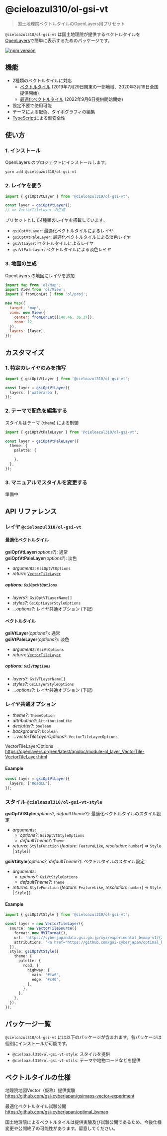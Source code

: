 # @cieloazul310/ol-gsi-vt

> 国土地理院ベクトルタイルのOpenLayers用プリセット

`@cieloazul310/ol-gsi-vt` は国土地理院が提供するベクトルタイルを[OpenLayers]で簡単に表示するためのパッケージです。

[![npm version](https://badge.fury.io/js/@cieloazul310%2Fol-gsi-vt.svg)](https://badge.fury.io/js/@cieloazul310%2Fol-gsi-vt)

## 機能

- 2種類のベクトルタイルに対応
  - [ベクトルタイル] (2019年7月29日関東の一部地域、2020年3月19日全国提供開始)
  - [最適化ベクトルタイル] (2022年9月6日提供開始開始)
- 設定不要で使用可能
- テーマによる配色、タイポグラフィの編集
- [TypeScript]による型安全性

## 使い方

### 1. インストール

OpenLayers のプロジェクトにインストールします。

```sh
yarn add @cieloazul310/ol-gsi-vt
```

### 2. レイヤを使う

```JavaScript
import { gsiOptVtLayer } from '@cieloazul310/ol-gsi-vt';

const layer = gsiOptVtLayer();
// => VectorTileLayer の生成
```

プリセットとして4種類のレイヤを搭載しています。

- `gsiOptVtLayer`: 最適化ベクトルタイルによるレイヤ
- `gsiOptVtPaleLayer`: 最適化ベクトルタイルによる淡色レイヤ
- `gsiVtLayer`: ベクトルタイルによるレイヤ
- `gsiVtPaleLayer`: ベクトルタイルによる淡色レイヤ

### 3. 地図の生成

OpenLayers の地図にレイヤを追加

```JavaScript
import Map from 'ol/Map';
import View from 'ol/View';
import { fromLonLat } from 'ol/proj';

new Map({
  target: 'map',
  view: new View({
    center: fromLonLat([140.46, 36.37]),
    zoom: 12,
  }),
  layers: [layer],
});
```

## カスタマイズ

### 1. 特定のレイヤのみを描写

```ts
import { gsiOptVtLayer } from '@cieloazul310/ol-gsi-vt';

const layer = gsiOptVtLayer({
  layers: ['waterarea'],
});
```

### 2. テーマで配色を編集する

スタイルはテーマ (`theme`) による制御

```ts
import { gsiOptVtPaleLayer } from '@cieloazul310/ol-gsi-vt';

const layer = gsiOptVtPaleLayer({
  theme: {
    palette: {

    },
  },
});
```

### 3. マニュアルでスタイルを変更する

準備中

## API リファレンス

### レイヤ `@cieloazul310/ol-gsi-vt`

#### 最適化ベクトルタイル

**gsiOptVtLayer**(*options?*): 通常  
**gsiOptVtPaleLayer**(*options?*): 淡色

- *arguments*: `GsiOptVtOptions`
- *return*: [`VectorTileLayer`][VectorTileLayer]

##### options: `GsiOptVtOptions`

- *layers?*: `GsiOptVTLayerName[]`
- *styles?*: `GsiOptLayerStyleOptions`
- *...options?*: レイヤ共通オプション (下記)

#### ベクトルタイル

**gsiVtLayer**(*options?*): 通常  
**gsiVtPaleLayer**(*options?*): 淡色

- *arguments*: `GsiVtOptions`
- *return*: [`VectorTileLayer`][VectorTileLayer]

##### options: `GsiVtOptions`

- *layers?*: `GsiVTLayerName[]`
- *styles?*: `GsiLayerStyleOptions`
- *...options?*: レイヤ共通オプション (下記)

### レイヤ共通オプション

- *theme?*: `ThemeOption`
- *attribution?*: `AttributionLike`
- *declutter?*: `boolean`
- *background?*: `boolean`
- *...vectorTileLayerOptions?*: `VectorTileLayerOptions`

VectorTileLayerOptions  
<https://openlayers.org/en/latest/apidoc/module-ol_layer_VectorTile-VectorTileLayer.html>

#### Example

```ts
const layer = gsiOptVtLayer({
  layers: ['RoadCL'],
});
```

### スタイル `@cieloazul310/ol-gsi-vt-style`

**gsiOptVtStyle**(*options?*, *defaultTheme?*): 最適化ベクトルタイルのスタイル設定

- *arguments*:
  - *options?*: `GsiOptVtStyleOptions`
  - *defaultTheme?*: `Theme`
- *returns*: `StyleFunction` (*feature*: `FeatureLike`, *resolution*: `number`) => `Style` | `Style[]`

**gsiVtStyle**(*options?*, *defaultTheme?*): ベクトルタイルのスタイル設定

- *arguments*:
  - *options?*: `GsiVtStyleOptions`
  - *defaultTheme?*: `Theme`
- *returns*: `StyleFunction` (*feature*: `FeatureLike`, *resolution*: `number`) => `Style` | `Style[]`

#### Example

```ts
import { gsiOptVtStyle } from '@cieloazul310/ol-gsi-vt';

const layer = new VectorTileLayer({
  source: new VectorTileSource({
    format: new MVTFormat(),
    url: 'https://cyberjapandata.gsi.go.jp/xyz/experimental_bvmap-v1/{z}/{x}/{y}.pbf',
    attributions: '<a href="https://github.com/gsi-cyberjapan/optimal_bvmap" target="_blank" rel=”noopener noreferrer”>国土地理院最適化ベクトルタイル</a>',
  }),
  style: gsiOptVtStyle({
    theme: {
      palette: {
        road: {
          highway: {
            main: '#fa6',
            edge: '#c40',
          },
        },
      },
    },
  }),
});
```

## パッケージ一覧

`@cieloazul310/ol-gsi-vt` には以下のパッケージが含まれます。各パッケージは個別にインストールが可能です。

- `@cieloazul310/ol-gsi-vt-style`: スタイルを提供
- `@cieloazul310/ol-gsi-vt-utils`: テーマや地物コードなどを提供

## ベクトルタイルの仕様

地理院地図Vector（仮称）提供実験  
<https://github.com/gsi-cyberjapan/gsimaps-vector-experiment>

最適化ベクトルタイル試験公開  
<https://github.com/gsi-cyberjapan/optimal_bvmap>

国土地理院によるベクトルタイルは提供実験及び試験公開であるため、今後仕様変更や公開終了の可能性があります。留意してください。

[ベクトルタイル]: https://github.com/gsi-cyberjapan/gsimaps-vector-experiment "地理院地図Vector（仮称）提供実験"
[最適化ベクトルタイル]: https://github.com/gsi-cyberjapan/optimal_bvmap "最適化ベクトルタイル試験公開"
[TypeScript]: https://www.typescriptlang.org/ "TypeScript"
[OpenLayers]: https://openlayers.org/ "OpenLayers"

[VectorTileLayer]: https://openlayers.org/en/latest/apidoc/module-ol_layer_VectorTile-VectorTileLayer.html "VectorTileLayer"
